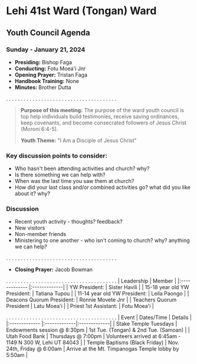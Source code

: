 # Lehi 41st Ward (Tongan) Ward
## Youth Council Agenda
### Sunday - January 21, 2024

* __Presiding:__ Bishop Faga
* __Conducting:__ Fotu Moea'i Jnr
* __Opening Prayer:__ Tristan Faga
* __Handbook Training:__ None
* __Minutes:__ Brother Dutta

. . . . . . . . . . . . . . . . . . . . . . . . . . . . . . . . . . . . . .

> __Purpose of this meeting:__ The purpose of the ward youth council is top help individuals build testimonies, receive saving ordinances, keep covenants, and become consecrated followers of Jesus Christ (Moroni 6:4-5).
> 
> __Youth Theme:__ "I Am a Disciple of Jesus Christ"

### Key discussion points to consider:
* Who hasn't been attending activities and church? why?
* Is there something we can help with?
* When was the last time you saw them at church?
* How did your last class and/or combined activities go? what did you like about it? why?

### Discussion

* Recent youth activity - thoughts? feedback?
* New visitors
* Non-member friends
* Ministering to one another - who isn't coming to church? why? anything we can help?

. . . . . . . . . . . . . . . . . . . . . . . . . . . . . . . . . . . . . .
* __Closing Prayer:__ Jacob Bowman


. . . . . . . . . . . . . . . . . . . . . . . . . . . . . . . . . . . . . . 
| Leadership | Member |
|:------------- |:-------------|
| YW President: | Sister Havili |
| 15-18 year old YW President: | Tatiana Tupou |
| 11-14 year old YW President: | Leila Paongo |
| Deacons Quorum President: | Ronnie Movete Jnr |
| Teachers Quorum President | Latu Moea'i |
| Priest 1st Assistant: | Fotu Moea'i |


. . . . . . . . . . . . . . . . . . . . . . . . . . . . . . . . . . . . . . 
| Event | Dates/Time | Details  |
|:------------- |:-------------|:-------------|
| Stake Temple Tuesdays | Endowments session @ 8:30pm | 1st Tue. (Tongan) & 2nd Tue. (Samoan) |
| Utah Food Bank | Thursdays @ 7:00pm | Volunteers arrived at 6:45am - 1149 N 300 W, Lehi UT 84043  |
| Temple Baptisms (Black Friday) | Nov. 24th, Friday @ 6:00am | Arrive at the Mt. Timpanogas Temple lobby by 5:50am  |

